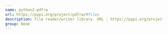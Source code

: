 ```yaml
---
name: python2-pdfrw
url: https://pypi.org/project/pdfrw/#files
description: file reader/writer library. URL : https://pypi.org/project/pdfrw/#files Groups : None
group: None
---
```

